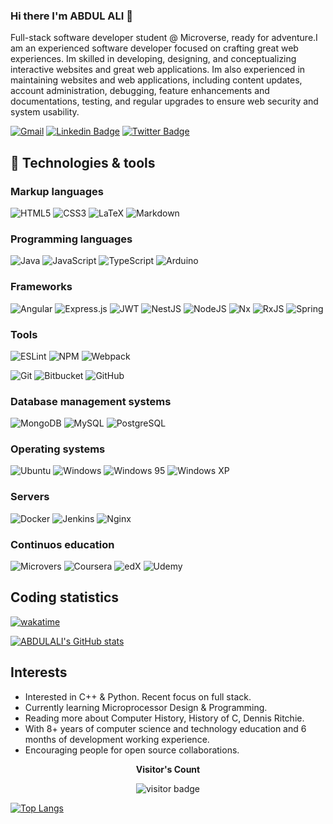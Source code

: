 ### Hi there I'm ABDUL ALI 👋

Full-stack software developer student @ Microverse, ready for adventure.I am an experienced software developer focused on crafting great web experiences. Im skilled in developing, designing, and conceptualizing interactive websites and great web applications. Im also experienced in maintaining websites and web applications, including content updates, account administration, debugging, feature enhancements and documentations, testing, and regular upgrades to ensure web security and system usability.

[![Gmail](https://img.shields.io/badge/-mrabdulali2003@gmail.com-D14836?style=flat-square&logo=gmail&logoColor=white&link=mailto://mrabdulali2003@gmail.com)](mailto://mrabdulali2003@gmail.com)&nbsp;[![Linkedin Badge](https://img.shields.io/badge/-ABDUL%20ALI-blue?style=flat-square&logo=Linkedin&logoColor=white&link=https://www.linkedin.com/in/abdul-ali-5400bb216/)](https://www.linkedin.com/in/abdul-ali-5400bb216/)&nbsp;[![Twitter Badge](https://img.shields.io/badge/-@mrabdul_ali_-1ca0f1?style=flat-square&labelColor=1ca0f1&logo=twitter&logoColor=white&link=https://twitter.com/mrabdul_ali)](https://twitter.com/mrabdul_ali)&nbsp;

<!--
[![ThePracticalDev Badge](https://img.shields.io/badge/-misselliev-0A0A0A?style=flat-square&labelColor=black&logo=dev.to&link=https://dev.to/misselliev)](https://dev.to/misselliev)
-->

## 🔧 Technologies & tools

### Markup languages
![HTML5](https://img.shields.io/badge/-HTML5-E34F26?style=flat-square&logo=html5&logoColor=white)
![CSS3](https://img.shields.io/badge/-CSS3-1572B6?style=flat-square&logo=css3)
![LaTeX](https://img.shields.io/badge/latex-%23008080.svg?style=flat&logo=latex&logoColor=white)
![Markdown](https://img.shields.io/badge/markdown-%23000000.svg?style=flat&logo=markdown&logoColor=white)

### Programming languages
![Java](https://img.shields.io/badge/java-ED8B00.svg?style=flat&logo=java&logoColor=white)
![JavaScript](https://img.shields.io/badge/-JavaScript-black?style=flat-square&logo=javascript)
![TypeScript](https://img.shields.io/badge/-TypeScript-007ACC?style=flat-square&logo=typescript&logoColor=white)
![Arduino](https://img.shields.io/badge/-Arduino-00979D?style=flat&logo=Arduino&logoColor=white)

<!-- ![ReactJS](https://img.shields.io/badge/-ReactJS-black?style=flat-square&logo=react) -->

### Frameworks
![Angular](https://img.shields.io/badge/angular-%23DD0031.svg?style=flat&logo=angular&logoColor=white)
![Express.js](https://img.shields.io/badge/express.js-%23404d59.svg?style=flat&logo=express&logoColor=%2361DAFB)
![JWT](https://img.shields.io/badge/JWT-black?style=flat&logo=JSON%20web%20tokens)
![NestJS](https://img.shields.io/badge/nestjs-%23E0234E.svg?style=flat&logo=nestjs&logoColor=white)
![NodeJS](https://img.shields.io/badge/NodeJS-339933.svg?logo=node.js&logoColor=white)
![Nx](https://img.shields.io/badge/nx-143055?style=flat&logo=nx&logoColor=white)
![RxJS](https://img.shields.io/badge/rxjs-%23B7178C.svg?style=flat&logo=reactivex&logoColor=white)
![Spring](https://img.shields.io/badge/spring-%236DB33F.svg?style=flat&logo=spring&logoColor=white)

### Tools
![ESLint](https://img.shields.io/badge/ESLint-4B3263?style=flat&logo=eslint&logoColor=white)
![NPM](https://img.shields.io/badge/NPM-CB3837.svg?logo=npm)
![Webpack](https://img.shields.io/badge/webpack-%238DD6F9.svg?style=flat&logo=webpack&logoColor=black)

![Git](https://img.shields.io/badge/-Git-black?style=flat-square&logo=git)
![Bitbucket](https://img.shields.io/badge/bitbucket-%230047B3.svg?style=flat&logo=bitbucket&logoColor=white)
![GitHub](https://img.shields.io/badge/-GitHub-181717?style=flat-square&logo=github)

<!-- ![Bootstrap](https://img.shields.io/badge/-Bootstrap-563D7C?style=flat-square&logo=bootstrap) -->

### Database management systems
![MongoDB](https://img.shields.io/badge/MongoDB-4ea94b.svg?style=flat&logo=mongodb&logoColor=white)
![MySQL](https://img.shields.io/badge/mysql-%2300f.svg?style=flat&logo=mysql&logoColor=white)
![PostgreSQL](https://img.shields.io/badge/PostgreSQL-2C8EBB.svg?logo=postgresql&logoColor=white)

### Operating systems
![Ubuntu](https://img.shields.io/badge/Ubuntu-E95420?style=flat&logo=ubuntu&logoColor=white)
![Windows](https://img.shields.io/badge/Windows-0078D6?style=flat&logo=windows&logoColor=white)
![Windows 95](https://img.shields.io/badge/Windows%2095-008484?style=flat&logo=windows95&logoColor=white)
![Windows XP](https://img.shields.io/badge/Windows%20xp-003399?style=flat&logo=windowsxp&logoColor=white)

### Servers
![Docker](https://img.shields.io/badge/docker-%230db7ed.svg?style=flat&logo=docker&logoColor=white)
![Jenkins](https://img.shields.io/badge/jenkins-%232C5263.svg?style=flat&logo=jenkins&logoColor=white)
![Nginx](https://img.shields.io/badge/nginx-%23009639.svg?style=flat&logo=nginx&logoColor=white)

### Continuos education
![Microvers](https://img.shields.io/badge/Microverse-blueviolet)
![Coursera](https://img.shields.io/badge/Coursera-%230056D2.svg?style=flat&logo=Coursera&logoColor=white)
![edX](https://img.shields.io/badge/edX-%2302262B.svg?style=flat&logo=edX&logoColor=white)
![Udemy](https://img.shields.io/badge/Udemy-A435F0?style=flat&logo=Udemy&logoColor=white)

## Coding statistics

[![wakatime](https://wakatime.com/badge/user/f2eaf60c-5806-40fa-ba2d-a70b553104b4.svg)](https://wakatime.com/@f2eaf60c-5806-40fa-ba2d-a70b553104b4)

[![ABDULALI's GitHub stats](https://github-readme-stats.vercel.app/api?username=ABDULALI3468&count_private=true&show_icons=true&theme=swift)](https://github.com/ABDULALI3468/github-readme-stats)

## Interests

- Interested in C++ & Python. Recent focus on full stack.
- Currently learning Microprocessor Design & Programming.
- Reading more about Computer History, History of C, Dennis Ritchie.
- With 8+ years of computer science and technology education and 6 months of development working experience.
- Encouraging people for open source collaborations.

<p align="center" font-size="25px"><b>Visitor's Count</b></p>
<p align="center"><img src="https://profile-counter.glitch.me/ABDULALI3468/count.svg" alt="visitor badge"/></p>

[![Top Langs](https://github-readme-stats.vercel.app/api/top-langs/?username=ABDULALI3468)](https://github.com/ABDULALI3468/github-readme-stats)

<!-- 
[![ABDUL ALI's wakatime stats](https://github-readme-stats.vercel.app/api/wakatime?username=ABDULALI3468)](https://github.com/ABDULALI3468/github-readme-stats)
-->

<!--
**ABDULALI3468** is a ✨ _special_ ✨ repository because its `README.md` (this file) appears on your GitHub profile.

Here are some ideas to get you started:

- 🔭 I’m currently working on ...
- 🌱 I’m currently learning ...
- 👯 I’m looking to collaborate on ...
- 🤔 I’m looking for help with ...
- 💬 Ask me about ...
- 📫 How to reach me: ...
- 😄 Pronouns: ...
- ⚡ Fun fact: ...
-->
